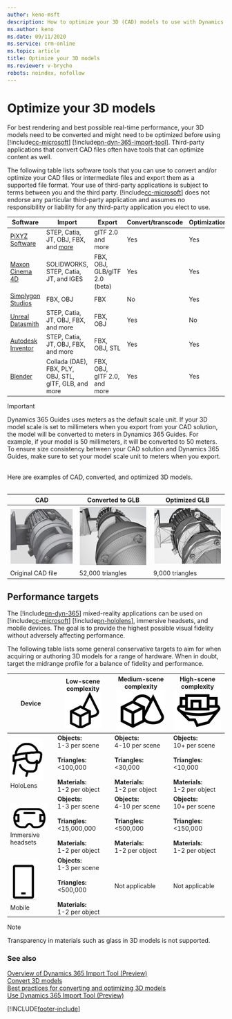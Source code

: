 ```yaml
---
author: keno-msft
description: How to optimize your 3D (CAD) models to use with Dynamics 365 Import Tool (Preview).
ms.author: keno
ms.date: 09/11/2020
ms.service: crm-online
ms.topic: article
title: Optimize your 3D models
ms.reviewer: v-brycho
robots: noindex, nofollow
---
```


# Optimize your 3D models

For best rendering and best possible real-time performance, your 3D models need to be converted and might need to be optimized before using [!include[cc-microsoft](../includes/cc-microsoft.md)] [!include[pn-dyn-365-import-tool](../includes/pn-dyn-365-import-tool.md)]. Third-party applications that convert CAD files often have tools that can optimize content as well. 

The following table lists software tools that you can use to convert and/or optimize your CAD files or intermediate files and export them as a supported file format. Your use of third-party applications is subject to terms between you and the third party. [!include[cc-microsoft](../includes/cc-microsoft.md)] does not endorse any particular third-party application and assumes no responsibility or liability for any third-party application you elect to use.

|Software|Import|Export|Convert/transcode|Optimization|
|---------------------------------|----------------------------------------|--------------------|--------------------|-------------------|
|[PiXYZ Software](https://aka.ms/Pixyz)|STEP, Catia, JT, OBJ, FBX, and [more](https://www.pixyz-software.com/documentations/html/2020.1/studio/SupportedFileFormats.html)|glTF 2.0 and more|Yes|Yes|
|[Maxon Cinema 4D](https://aka.ms/MaxonCinema4D)|SOLIDWORKS, STEP, Catia, JT, and IGES|FBX, OBJ, GLB/glTF 2.0 (beta)|Yes|Yes|
|[Simplygon Studios](https://aka.ms/Simplygonsoftware)|FBX, OBJ|FBX|No|Yes|
|[Unreal Datasmith](https://aka.ms/UnrealDatasmithsoftware)|STEP, Catia, JT, OBJ, FBX, and more|FBX, OBJ|Yes|No|
|[Autodesk Inventor](https://aka.ms/AutodeskInventorSoftware)|STEP, Catia, JT, OBJ, FBX, and more|FBX, OBJ, STL|Yes|Yes|
|[Blender](https://www.blender.org/)|Collada (DAE), FBX, PLY, OBJ, STL, glTF, GLB, and more|FBX, OBJ, glTF 2.0, and more|Yes|Yes|

> [!IMPORTANT]
> Dynamics 365 Guides uses meters as the default scale unit. If your 3D model scale is set to millimeters when you export from your CAD solution, the model will be converted to meters in Dynamics 365 Guides. For example, if your model is 50 millimeters, it will be converted to 50 meters. To ensure size consistency between your CAD solution and Dynamics 365 Guides, make sure to set your model scale unit to meters when you  export. 

<br>
Here are examples of CAD, converted, and optimized 3D models.<br></br>

|CAD|Converted to GLB|Optimized GLB|
|------------------------------------------|----------------------------------------------|----------------------------------------------|
|![CAD illustration](media/CAD.PNG "CAD illustration")|![GLB illustration](media/GLB.PNG "GLB illustration")|![Optimized GLB illustration](media/optimized-GLB.PNG "Optimized GLB illustration")|
|Original CAD file|52,000 triangles|9,000 triangles|

## Performance targets

The [!include[pn-dyn-365](../includes/pn-dyn-365.md)] mixed-reality applications can be used on [!include[cc-microsoft](../includes/cc-microsoft.md)] [!include[pn-hololens](../includes/pn-hololens.md)], immersive headsets, and mobile devices. The goal is to provide the highest possible visual fidelity without adversely affecting performance. 

The following table lists some general conservative targets to aim for when acquiring or authoring 3D models for a range of hardware. When in doubt, target the midrange profile for a balance of fidelity and performance. 

|Device|Low-scene complexity<br>![Low complexity graphic](media/simple.PNG "Low complexity graphic")|Medium-scene complexity<br>![Medium complexity graphic](media/medium.PNG "Medium complexity graphic")|High-scene complexity<br>![High complexity graphic](media/complex.PNG "High complexity graphic")|
|--------------|---------------------------|-----------------------------------|-----------------------------------|
|![HoloLens graphic](media/hololens.PNG "HoloLens graphic")<br>HoloLens|**Objects:**<br>1-3 per scene<br><br>**Triangles:**<br><100,000<br><br>**Materials:**<br>1-2 per object|**Objects:**<br>4-10 per scene<br><br>**Triangles:**<br><30,000<br><br>**Materials:**<br>1-2 per object|**Objects:**<br>10+ per scene<br><br>**Triangles:**<br><10,000<br><br>**Materials:**<br>1-2 per object|
|![Immersive headset graphic](media/immersive-headset.PNG "Immersive headset graphic") <br>Immersive headsets|**Objects:**<br>1-3 per scene<br><br>**Triangles:**<br><15,000,000<br><br>**Materials:**<br>1-2 per object|**Objects:**<br>4-10 per scene<br><br>**Triangles:**<br><500,000<br><br>**Materials:**<br>1-2 per object|**Objects:**<br>10+ per scene<br><br>**Triangles:**<br><150,000<br><br>**Materials:**<br>1-2 per object|
|![Mobile graphic](media/mobile.PNG "Mobile graphic") <br>Mobile|**Objects:**<br>1-3 per scene<br><br>**Triangles:**<br><500,000<br><br>**Materials:**<br>1-2 per object|Not applicable|Not applicable|

> [!NOTE]
> Transparency in materials such as glass in 3D models is not supported.

### See also
[Overview of Dynamics 365 Import Tool (Preview)](index.md)<br>
[Convert 3D models](convert-models.md)<br>
[Best practices for converting and optimizing 3D models](best-practices.md)<br>
[Use Dynamics 365 Import Tool (Preview)](import-tool.md)


[!INCLUDE[footer-include](../includes/footer-banner.md)]